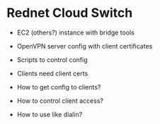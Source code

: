 Rednet Cloud Switch
===================

 * EC2 (others?) instance with bridge tools
 * OpenVPN server config with client certificates
 * Scripts to control config
 * Clients need client certs

 * How to get config to clients?
 * How to control client access?
 * How to use like dialin?

<!-- vim: set autoindent expandtab sw=4 syntax=markdown: -->
